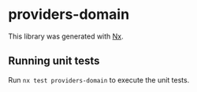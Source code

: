 # providers-domain

This library was generated with [Nx](https://nx.dev).

## Running unit tests

Run `nx test providers-domain` to execute the unit tests.
